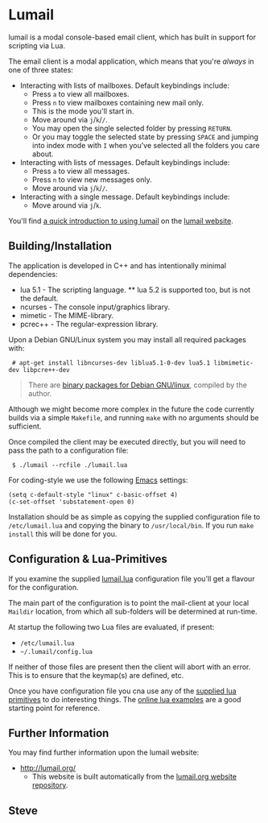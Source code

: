 Lumail
======

lumail is a modal console-based email client, which has built in support for scripting
via Lua.

The email client is a modal application, which means that you're *always* in one of three states:

* Interacting with lists of mailboxes.  Default keybindings include:
   * Press `a` to view all mailboxes.
   * Press `n` to view mailboxes containing new mail only.
   * This is the mode you'll start in.
   * Move around via `j`/`k`/`/`.
   * You may open the single selected folder by pressing `RETURN`.
   * Or you may toggle the selected state by pressing `SPACE` and jumping into index mode with `I` when you've selected all the folders you care about.
* Interacting with lists of messages.  Default keybindings include:
   * Press `a` to view all messages.
   * Press `n` to view new messages only.
   * Move around via `j`/`k`/`/`.
* Interacting with a single message.  Default keybindings include:
   * Move around via `j`/`k`.

You'll find [a quick introduction to using lumail](http://lumail.org/getting-started/) on
the [lumail website](http://lumail.org).


Building/Installation
---------------------

The application is developed in C++ and has intentionally minimal dependencies:

* lua 5.1 - The scripting language.
** lua 5.2 is supported too, but is not the default.
* ncurses - The console input/graphics library.
* mimetic - The MIME-library.
* pcrec++ - The regular-expression library.

Upon a Debian GNU/Linux system you may install all required packages with:

     # apt-get install libncurses-dev liblua5.1-0-dev lua5.1 libmimetic-dev libpcre++-dev

> There are [binary packages for Debian GNU/linux](http://packages.steve.org.uk/lumail/), compiled by the author.

Although we might become more complex in the future the code currently builds
via a simple `Makefile`, and running `make` with no arguments should be sufficient.

Once compiled the client may be executed directly, but you will need to pass the
path to a configuration file:

     $ ./lumail --rcfile ./lumail.lua

For coding-style we use the following [Emacs](http://www.gnu.org/software/emacs/) settings:

    (setq c-default-style "linux" c-basic-offset 4)
    (c-set-offset 'substatement-open 0)

Installation should be as simple as copying the supplied configuration file to `/etc/lumail.lua` and copying the binary to `/usr/local/bin`.  If you run `make install` this will be done for you.



Configuration & Lua-Primitives
------------------------------

If you examine the supplied [lumail.lua](https://raw.github.com/skx/lumail/master/lumail.lua) configuration file you'll get a flavour for the configuration.

The main part of the configuration is to point the mail-client at your local
`Maildir` location, from which all sub-folders will be determined at run-time.

At startup the following two Lua files are evaluated, if present:

* `/etc/lumail.lua`
* `~/.lumail/config.lua`

If neither of those files are present then the client will abort with an error.
This is to ensure that the keymap(s) are defined, etc.

Once you have configuration file you cna use any of the [supplied lua primitives](http://lumail.org/lua/) to do interesting things.  The [online lua examples](http://lumail.org/examples/) are a good starting point for reference.

Further Information
-------------------

You may find further information upon the lumail website:

* http://lumail.org/
    * This website is built automatically from the [lumail.org website repository](https://github.com/skx/lumail.org/).


Steve
--
